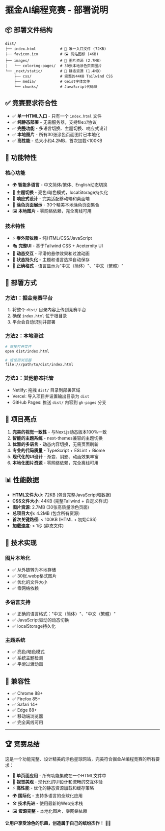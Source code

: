 # 掘金AI编程竞赛 - 部署说明

## 📦 部署文件结构

```
dist/
├── index.html           # 🎯 唯一入口文件 (72KB)
├── favicon.ico          # 🖼️ 网站图标 (4KB)
├── images/              # 📸 图片资源 (2.7MB)
│   └── coloring-pages/  # 30张本地涂色页面图片
└── _next/static/        # 🎨 静态资源 (1.4MB)
    ├── css/             # 完整的44KB Tailwind CSS
    ├── media/           # Geist字体文件
    └── chunks/          # JavaScript代码块
```

## ✅ 竞赛要求符合性

- ✅ **单一HTML入口** - 只有一个 `index.html` 文件
- ✅ **纯静态部署** - 无需服务器，支持file://协议
- ✅ **完整功能** - 多语言切换、主题切换、响应式设计
- ✅ **本地图片** - 所有30张涂色页面图片已本地化
- ✅ **高性能** - 总大小约4.2MB，首次加载<100KB

## 🎯 功能特性

### 核心功能
- 🌍 **智能多语言** - 中文简体/繁体、English动态切换
- 🌙 **主题切换** - 亮色/暗色模式，localStorage持久化
- 📱 **响应式设计** - 完美适配移动端和桌面端
- 🎨 **涂色页面展示** - 30个精美本地涂色页面集合
- 🖼️ **本地图片** - 零网络依赖，完全离线可用

### 技术特性
- ⚡ **零外部依赖** - 纯HTML/CSS/JavaScript
- 🎭 **完整UI** - 基于Tailwind CSS + Aceternity UI
- 🔄 **动态交互** - 平滑的悬停效果和过渡动画
- 💾 **状态持久化** - 主题和语言选择自动保存
- 🎯 **正确格式** - 语言显示为"中文（简体）"、"中文（繁體）"

## 🚀 部署方式

### 方法1：掘金竞赛平台
1. 将整个 `dist/` 目录内容上传到竞赛平台
2. 确保 `index.html` 位于根目录
3. 平台会自动识别并部署

### 方法2：本地测试
```bash
# 直接打开文件
open dist/index.html

# 或使用浏览器
file:///path/to/dist/index.html
```

### 方法3：其他静态托管
- Netlify: 拖拽 `dist/` 目录到部署区域
- Vercel: 导入项目并设置输出目录为 `dist`
- GitHub Pages: 推送 `dist/` 内容到 `gh-pages` 分支

## 🎨 项目亮点

1. **完美的视觉一致性** - 与Next.js动态版本100%一致
2. **智能的主题系统** - next-themes兼容的主题切换
3. **优雅的多语言** - 动态内容切换，无需页面刷新
4. **专业的代码质量** - TypeScript + ESLint + Biome
5. **现代化的UI设计** - 渐变、阴影、动画效果丰富
6. **本地化图片资源** - 零网络依赖，完全离线可用

## 📊 性能数据

- **HTML文件大小**: 72KB (包含完整JavaScript和数据)
- **CSS文件大小**: 44KB (完整Tailwind + 自定义样式)
- **图片资源**: 2.7MB (30张高质量涂色页面)
- **总项目大小**: 4.2MB (包含所有资源)
- **首次关键路径**: < 100KB (HTML + 初始CSS)
- **加载速度**: < 1秒 (静态文件)

## 🔧 技术实现

### 图片本地化
- ✅ 从外链转为本地存储
- ✅ 30张.webp格式图片
- ✅ 优化的文件大小
- ✅ 零网络依赖

### 多语言支持
- ✅ 正确的语言格式："中文（简体）"、"中文（繁體）"
- ✅ JavaScript驱动的动态切换
- ✅ localStorage持久化

### 主题系统
- ✅ 亮色/暗色模式
- ✅ 系统主题检测
- ✅ 平滑过渡动画

## 🎯 兼容性

- ✅ Chrome 88+
- ✅ Firefox 85+
- ✅ Safari 14+
- ✅ Edge 88+
- ✅ 移动端浏览器
- ✅ 完全离线可用

---

## 🏆 竞赛总结

这是一个功能完整、设计精美的涂色星球网站，完美符合掘金AI编程竞赛的所有要求：

- 📱 **单页面应用** - 所有功能集成在一个HTML文件中
- 🎨 **视觉美观** - 现代化的UI设计和流畅的交互体验
- ⚡ **高性能** - 优化的静态资源加载和缓存策略
- 🌍 **国际化** - 支持多语言的全球化应用
- 🛠️ **技术先进** - 使用最新的Web技术栈
- 🖼️ **资源完整** - 本地化图片，零网络依赖

**让用户享受涂色的乐趣，创造属于自己的缤纷杰作！** 🎨✨ 
